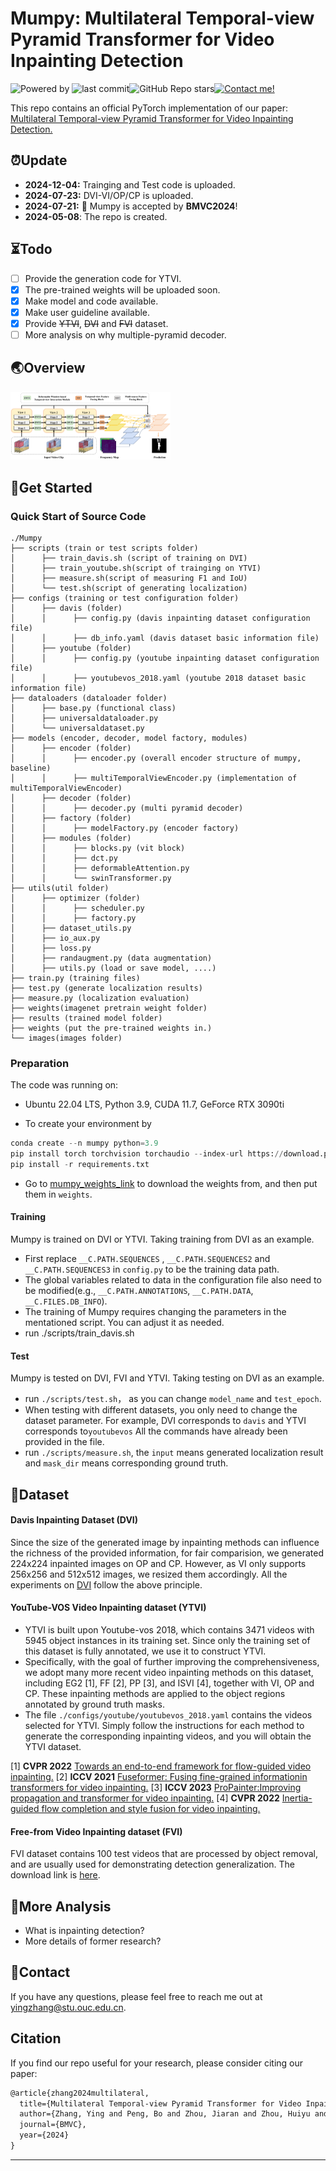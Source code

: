 # Mumpy: Multilateral Temporal-view Pyramid Transformer for Video Inpainting Detection

![Powered by](https://img.shields.io/badge/Based_on-Pytorch-blue?logo=pytorch) ![last commit](https://img.shields.io/github/last-commit/yuxiaoxiangyong/Mumpy)![GitHub Repo stars](https://img.shields.io/github/stars/yuxiaoxiangyong/Mumpy)[![Contact me!](https://img.shields.io/badge/Official%20-Yes-1abc9c.svg)](https://GitHub.com/yuxiaoxiangyong)

This repo contains an official PyTorch implementation of our paper: [Multilateral Temporal-view Pyramid Transformer for Video Inpainting Detection.](https://arxiv.org/abs/2404.11054)

## ⏰Update

- **2024-12-04:** Trainging and Test code is uploaded.
- **2024-07-23:** DVI-VI/OP/CP is uploaded.
- **2024-07-21:** 📢 Mumpy is accepted by **BMVC2024**!
- **2024-05-08**: The repo is created.

## ⏳Todo

- [ ] Provide the generation code for YTVI.
- [x] The pre-trained weights will be uploaded soon.
- [x] Make model and code available.
- [x] Make user guideline available.
- [x] Provide ~~YTVI~~, ~~DVI~~ and ~~FVI~~ dataset.
- [ ] More analysis on why multiple-pyramid decoder.

## 🌏Overview

<img src=".\images\overview.png" style="zoom: 25%;" />

## 🌄Get Started

### Quick Start of Source Code

```
./Mumpy
├── scripts (train or test scripts folder)
│      ├── train_davis.sh (script of training on DVI)
│      ├── train_youtube.sh(script of trainging on YTVI)
│      ├── measure.sh(script of measuring F1 and IoU)
│      └── test.sh(script of generating localization)
├── configs (training or test configuration folder)
│      ├── davis (folder)
│      │      ├── config.py (davis inpainting dataset configuration file)
│      │      ├── db_info.yaml (davis dataset basic information file)
│      ├── youtube (folder)
│      │      ├── config.py (youtube inpainting dataset configuration file)
│      │      ├── youtubevos_2018.yaml (youtube 2018 dataset basic information file)
├── dataloaders (dataloader folder)
│      ├── base.py (functional class)
│      ├── universaldataloader.py
│      └── universaldataset.py
├── models (encoder, decoder, model factory, modules)
│      ├── encoder (folder)
│      │      ├── encoder.py (overall encoder structure of mumpy, baseline)
│      │      ├── multiTemporalViewEncoder.py (implementation of multiTemporalViewEncoder)
│      ├── decoder (folder)
│      │      ├── decoder.py (multi pyramid decoder)
│      ├── factory (folder)
│      │      ├── modelFactory.py (encoder factory)
│      ├── modules (folder)
│      │      ├── blocks.py (vit block)
│      │      ├── dct.py
│      │      ├── deformableAttention.py
│      │      └── swinTransformer.py
├── utils(util folder)
│      ├── optimizer (folder)
│      │      ├── scheduler.py
│      │      ├── factory.py
│      ├── dataset_utils.py
│      ├── io_aux.py
│      ├── loss.py
│      ├── randaugment.py (data augmentation)
│      ├── utils.py (load or save model, ....)
├── train.py (training files)
├── test.py (generate localization results)
├── measure.py (localization evaluation)
├── weights(imagenet pretrain weight folder)
├── results (trained model folder)
├── weights (put the pre-trained weights in.)
└── images(images folder)
```

### Preparation

The code was running on:

* Ubuntu 22.04 LTS, Python 3.9,  CUDA 11.7, GeForce RTX 3090ti

- To create your environment by

```python
conda create --n mumpy python=3.9
pip install torch torchvision torchaudio --index-url https://download.pytorch.org/whl/cu117
pip install -r requirements.txt
```

- Go to [mumpy_weights_link](https://drive.google.com/file/d/1gpxMheyI8KfeSgMwye_J8TONuk8A-AIe/view?usp=drive_link) to download the weights from, and then put them in `weights`.

#### Training

Mumpy is trained on DVI or YTVI. Taking training from DVI as an example.

- First replace `__C.PATH.SEQUENCES` , `__C.PATH.SEQUENCES2` and  `__C.PATH.SEQUENCES3` in `config.py` to be the training data path.
- The global variables related to data in the configuration file also need to be modified(e.g., `__C.PATH.ANNOTATIONS`, `__C.PATH.DATA`, `__C.FILES.DB_INFO`).
- The training of Mumpy requires changing the parameters in the mentationed script. You can adjust it as needed.
- run ./scripts/train_davis.sh

#### Test

Mumpy is tested on DVI, FVI and YTVI. Taking testing on DVI as an example.

- run `./scripts/test.sh`， as you can change `model_name` and `test_epoch`.
- When testing with different datasets, you only need to change the dataset parameter. For example, DVI corresponds to `davis`  and YTVI corresponds to`youtubevos` All the commands have already been provided in the file.
- run `./scripts/measure.sh`, the `input` means generated localization result and `mask_dir` means corresponding ground truth.

## 📑Dataset

#### Davis Inpainting Dataset (DVI)

Since the size of the generated image by inpainting methods can influence the richness of the provided  information, for fair comparision, we generated 224x224 inpainted images on OP and CP. However, as VI only supports 256x256 and 512x512 images, we resized them accordingly. All the experiments on [DVI](https://drive.google.com/file/d/1bEtMe4lGwKhIjT9CYEfCyBohxU-DrGOj/view?usp=drive_link) follow the above principle.

#### YouTube-VOS Video Inpainting dataset (YTVI)

- YTVI is built upon Youtube-vos 2018, which contains 3471 videos with 5945 object instances in its training set. Since only the training set of this dataset is fully annotated, we use it to construct YTVI.
- Specifically, with the goal of further improving the comprehensiveness, we adopt many more recent video inpainting methods on this dataset, including EG2 [1], FF [2], PP [3], and ISVI [4], together with VI, OP and CP. These inpainting methods are applied to the object regions annotated by ground truth masks.
- The file `./configs/youtube/youtubevos_2018.yaml` contains the videos selected for YTVI. Simply follow the instructions for each method to generate the corresponding inpainting videos, and you will obtain the YTVI dataset.

[1] **CVPR 2022** [Towards an end-to-end framework for flow-guided video inpainting.](https://github.com/MCG-NKU/E2FGVI)
[2] **ICCV 2021** [Fuseformer: Fusing fine-grained informationin transformers for video inpainting.](https://github.com/ruiliu-ai/FuseFormer)
[3] **ICCV 2023** [ProPainter:Improving propagation and transformer for video inpainting.](https://github.com/sczhou/ProPainter)
[4] **CVPR 2022** [Inertia-guided flow completion and style fusion for video inpainting.](https://github.com/hitachinsk/ISVI)

#### Free-from Video Inpainting dataset (FVI)

FVI dataset contains 100 test videos that are processed by object removal, and are usually used for demonstrating detection generalization. The download link is [here](https://drive.google.com/file/d/1V7CIZWwt2RV2m0-s5fnkZDtRayRK2Dfv/view?usp=drive_link).

## 💬More Analysis

- What is inpainting detection?
- More details of former research?

## 📧Contact

If you have any questions, please feel free to reach me out at yingzhang@stu.ouc.edu.cn.

## Citation

If you find our repo useful for your research, please consider citing our paper:

```latex
@article{zhang2024multilateral,
  title={Multilateral Temporal-view Pyramid Transformer for Video Inpainting Detection},
  author={Zhang, Ying and Peng, Bo and Zhou, Jiaran and Zhou, Huiyu and Dong, Junyu and Li, Yuezun},
  journal={BMVC},
  year={2024}
}
```

---

```

```
